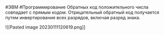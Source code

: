 #ЭВМ #Программирование
Обратных код положительного числа совпадает с прямым кодом. Отрицательный обратный код получается путем инвертирования всех разрядов, включая разряд знака.

![[Pasted image 20230111120619.png]]
